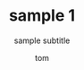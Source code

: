 ---
  audience: "primary"
  author: "tom"
  description: "sample description"
  difficulty: "intermediate"
  date_posted: "2019-09-16"
  osm_username: "tgertin"
  filename: "1568684060562-Introduction to OpenStreetMap.pdf"
  group: ""
  layout: "project"
  preparation_time: "one_hour"
  project_time: "one_hour"
  subtitle: "sample subtitle"
  tags: 
    - "Agriculture Food Production and Rural Land Use"
  thumbnail: "1568684052095-boat_shoes.jpg"
  title: "sample 1"
  type: "field"
  url: "2019-09-16-338066"

---